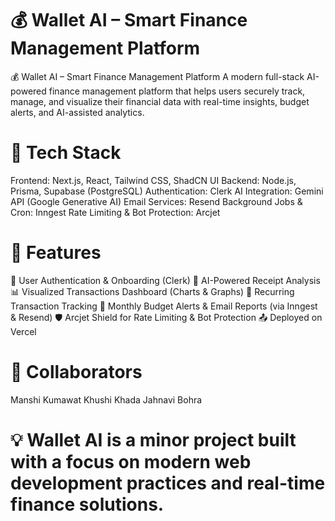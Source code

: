 # 💰 Wallet AI – Smart Finance Management Platform
💰 Wallet AI – Smart Finance Management Platform
A modern full-stack AI-powered finance management platform that helps users securely track, manage, and visualize their financial data with real-time insights, budget alerts, and AI-assisted analytics.

# 🔧 Tech Stack
Frontend: Next.js, React, Tailwind CSS, ShadCN UI
Backend: Node.js, Prisma, Supabase (PostgreSQL)
Authentication: Clerk
AI Integration: Gemini API (Google Generative AI)
Email Services: Resend
Background Jobs & Cron: Inngest
Rate Limiting & Bot Protection: Arcjet
# 🚀 Features
🔐 User Authentication & Onboarding (Clerk)
🧠 AI-Powered Receipt Analysis
📊 Visualized Transactions Dashboard (Charts & Graphs)
🔁 Recurring Transaction Tracking
📅 Monthly Budget Alerts & Email Reports (via Inngest & Resend)
🛡️ Arcjet Shield for Rate Limiting & Bot Protection
📤 Deployed on Vercel
# 👥 Collaborators
Manshi Kumawat
Khushi Khada
Jahnavi Bohra
# 💡 Wallet AI is a minor project built with a focus on modern web development practices and real-time finance solutions.
